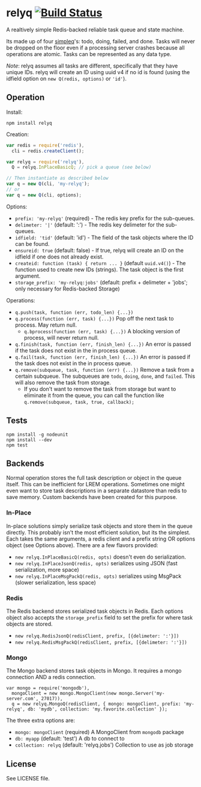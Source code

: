 # relyq [![Build Status][1]][2]

A realtively simple Redis-backed reliable task queue and state machine.

Its made up of four [simpleq](https://github.com/yanatan16/simpleq)'s: todo, doing, failed, and done. Tasks will never be dropped on the floor even if a processing server crashes because all operations are atomic. Tasks can be represented as any data type.

_Note_: relyq assumes all tasks are different, specifically that they have unique IDs. relyq will create an ID using uuid v4 if no id is found (using the idfield option on `new Q(redis, options)` or `'id'`).

## Operation

Install:

```
npm install relyq
```

Creation:

```javascript
var redis = require('redis'),
  cli = redis.createClient();

var relyq = require('relyq'),
  Q = relyq.InPlaceBasicQ; // pick a queue (see below)

// Then instantiate as described below
var q = new Q(cli, 'my-relyq');
// or
var q = new Q(cli, options);
```

Options:

- `prefix: 'my-relyq'` (required) - The redis key prefix for the sub-queues.
- `delimeter: '|'` (default: ':') - The redis key delimeter for the sub-queues.
- `idfield: 'tid'` (default: 'id') - The field of the task objects where the ID can be found.
- `ensureid: true` (default: false) - If true, relyq will create an ID on the idfield if one does not already exist.
- `createid: function (task) { return ... }` (default `uuid.v4()`) - The function used to create new IDs (strings). The task object is the first argument.
- `storage_prefix: 'my-relyq:jobs'` (default: prefix + delimeter + 'jobs'; only necessary for Redis-backed Storage)

Operations:

- `q.push(task, function (err, todo_len) {...})`
- `q.process(function (err, task) {...})` Pop off the next task to process. May return null.
    - `q.bprocess(function (err, task) {...})` A blocking version of process, will never return null.
- `q.finish(task, function (err, finish_len) {...})` An error is passed if the task does not exist in the in process queue.
- `q.fail(task, function (err, finish_len) {...})` An error is passed if the task does not exist in the in process queue.
- `q.remove(subqueue, task, function (err) {...})` Remove a task from a certain subqueue. The subqueues are `todo`, `doing`, `done`, and `failed`. This will also remove the task from storage.
  - If you don't want to remove the task from storage but want to eliminate it from the queue, you can call the function like `q.remove(subqueue, task, true, callback);`

## Tests

```
npm install -g nodeunit
npm install --dev
npm test
```

## Backends

Normal operation stores the full task description or object in the queue itself. This can be inefficient for LREM operations. Sometimes one might even want to store task descriptions in a separate datastore than redis to save memory. Custom backends have been created for this purpose.

### In-Place

In-place solutions simply serialize task objects and store them in the queue directly. This probably isn't the most efficient solution, but its the simplest. Each takes the same arguments, a redis client and a prefix string OR options object (see Options above). There are a few flavors provided:

- `new relyq.InPlaceBasicQ(redis, opts)` doesn't even do serialization.
- `new relyq.InPlaceJsonQ(redis, opts)` serializes using JSON (fast serialization, more space)
- `new relyq.InPlaceMsgPackQ(redis, opts)` serializes using MsgPack (slower serialization, less space)

### Redis

The Redis backend stores serialized task objects in Redis. Each options object also accepts the `storage_prefix` field to set the prefix for where task objects are stored.

- `new relyq.RedisJsonQ(redisClient, prefix, [{delimeter: ':'}])`
- `new relyq.RedisMsgPackQ(redisClient, prefix, [{delimeter: ':'}])`

### Mongo

The Mongo backend stores task objects in Mongo. It requires a mongo connection AND a redis connection.

```
var mongo = require('mongodb'),
  mongoClient = new mongo.MongoClient(new mongo.Server('my-server.com', 27017)),
  q = new relyq.MongoQ(redisClient, { mongo: mongoClient, prefix: 'my-relyq', db: 'mydb', collection: 'my.favorite.collection' });
```

The three extra options are:

- `mongo: mongoClient` (required) A MongoClient from `mongodb` package
- `db: myapp` (default: 'test') A db to connect to
- `collection: relyq` (default: 'relyq.jobs') Collection to use as job storage

## License

See LICENSE file.

[1]: https://travis-ci.org/yanatan16/node-relyq.png?branch=master
[2]: http://travis-ci.org/yanatan16/node-relyq